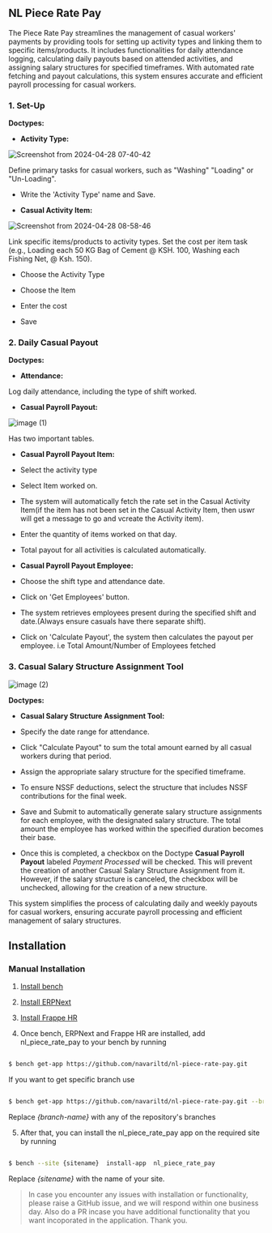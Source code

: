 
## NL Piece Rate Pay

  

The Piece Rate Pay streamlines the management of casual workers' payments by providing tools for setting up activity types and linking them to specific items/products. It includes functionalities for daily attendance logging, calculating daily payouts based on attended activities, and assigning salary structures for specified timeframes. With automated rate fetching and payout calculations, this system ensures accurate and efficient payroll processing for casual workers.

### 1. Set-Up

  

**Doctypes:**

  

-  **Activity Type:**

![Screenshot from 2024-04-28 07-40-42](https://github.com/navariltd/navari_csf_ke/assets/60258622/7e9a53c0-347c-452f-87bd-546934a455a1)

  

Define primary tasks for casual workers, such as "Washing" "Loading" or "Un-Loading".

- Write the 'Activity Type' name and Save.

-  **Casual Activity Item:**

![Screenshot from 2024-04-28 08-58-46](https://github.com/navariltd/navari_csf_ke/assets/60258622/36ca612f-1e12-4f22-bd81-45a732d9665e)

  

Link specific items/products to activity types. Set the cost per item task (e.g., Loading each 50 KG Bag of Cement @ KSH. 100, Washing each Fishing Net, @ Ksh. 150).<br/>

  
  

- Choose the Activity Type

- Choose the Item

- Enter the cost

- Save

### 2. Daily Casual Payout

  

**Doctypes:**

  

-  **Attendance:**

Log daily attendance, including the type of shift worked.

-  **Casual Payroll Payout:**

![image (1)](https://github.com/navariltd/navari_csf_ke/assets/60258622/ed9bbeea-997e-41af-a462-48e3e2d87239)

Has two important tables.

- **Casual Payroll Payout Item:**

- Select the activity type

- Select Item worked on.

- The system will automatically fetch the rate set in the Casual Activity Item(if the item has not been set in the Casual Activity Item, then uswr will get a message to go and vcreate the Activity item).

- Enter the quantity of items worked on that day.

- Total payout for all activities is calculated automatically.

- **Casual Payroll Payout Employee:**

- Choose the shift type and attendance date.

- Click on 'Get Employees' button.

- The system retrieves employees present during the specified shift and date.(Always ensure casuals have there separate shift).

- Click on 'Calculate Payout', the system then calculates the payout per employee. i.e Total Amount/Number of Employees fetched

  

### 3. Casual Salary Structure Assignment Tool

  
  

![image (2)](https://github.com/navariltd/navari_csf_ke/assets/60258622/7fa5d17e-1ca2-475d-937c-c5580637c9cc)

**Doctypes:**

  

-  **Casual Salary Structure Assignment Tool:**

- Specify the date range for attendance.

- Click "Calculate Payout" to sum the total amount earned by all casual workers during that period.

- Assign the appropriate salary structure for the specified timeframe.

- To ensure NSSF deductions, select the structure that includes NSSF contributions for the final week.

- Save and Submit to automatically generate salary structure assignments for each employee, with the designated salary structure. The total amount the employee has worked within the specified duration becomes their base.
- Once this is completed, a checkbox on the Doctype **Casual Payroll Payout** labeled _Payment Processed_ will be checked. This will prevent the creation of another Casual Salary Structure Assignment from it.
However, if the salary structure is canceled, the checkbox will be unchecked, allowing for the creation of a new structure.
  

This system simplifies the process of calculating daily and weekly payouts for casual workers, ensuring accurate payroll processing and efficient management of salary structures.

  

## Installation

### Manual Installation

1. [Install bench](https://github.com/frappe/bench)

2. [Install ERPNext](https://github.com/frappe/erpnext#installation)

3. [Install Frappe HR](https://github.com/frappe/hrms)

4. Once bench, ERPNext and Frappe HR are installed, add nl_piece_rate_pay to your bench by running

```sh

$ bench get-app https://github.com/navariltd/nl-piece-rate-pay.git

```

If you want to get specific branch use

```sh

$ bench get-app https://github.com/navariltd/nl-piece-rate-pay.git --branch {branch-name}

```

Replace <i>{branch-name}</i> with any of the repository's branches

5. After that, you can install the nl_piece_rate_pay app on the required site by running

```sh

$ bench --site {sitename}  install-app  nl_piece_rate_pay

```

Replace <i>{sitename}</i> with the name of your site.

>In case you encounter any issues with installation or functionality, please raise a GitHub issue, and we will respond within one business day.
>Also do a PR incase you have additional functionality that you want incoporated in the application.
>Thank you.
